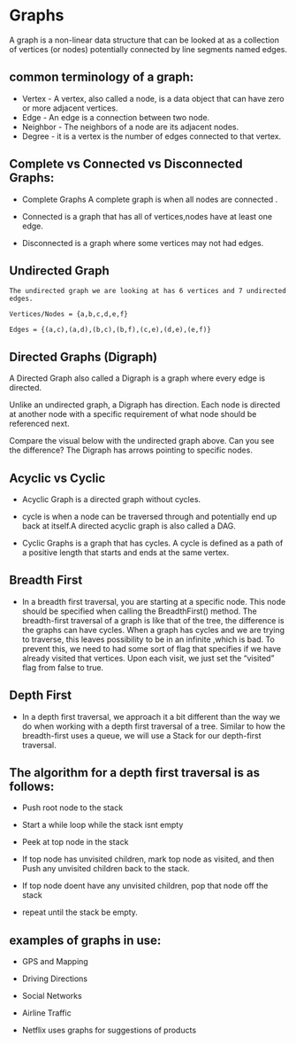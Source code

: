 # Graphs
A graph is a non-linear data structure that can be looked at as a collection of vertices (or nodes) potentially connected by line segments named edges.

## common terminology of a graph:

- Vertex - A vertex, also called a node, is a data object that can have zero or more adjacent vertices.
- Edge - An edge is a connection between two node.
- Neighbor - The neighbors of a node are its adjacent nodes.
- Degree - it is a vertex is the number of edges connected to that vertex.

## Complete vs Connected vs Disconnected Graphs:

- Complete Graphs A complete graph is when all nodes are connected .

- Connected is a graph that has all of vertices,nodes have at least one edge.

- Disconnected is a graph where some vertices may not had edges.

## Undirected Graph

    The undirected graph we are looking at has 6 vertices and 7 undirected edges.

    Vertices/Nodes = {a,b,c,d,e,f}

    Edges = {(a,c),(a,d),(b,c),(b,f),(c,e),(d,e),(e,f)}

## Directed Graphs (Digraph)
A Directed Graph also called a Digraph is a graph where every edge is directed.

Unlike an undirected graph, a Digraph has direction. Each node is directed at another node with a specific requirement of what node should be referenced next.

Compare the visual below with the undirected graph above. Can you see the difference? The Digraph has arrows pointing to specific nodes.

## Acyclic vs Cyclic

- Acyclic Graph is a directed graph without cycles.

- cycle is when a node can be traversed through and potentially end up back at itself.A directed acyclic graph is also called a DAG.

- Cyclic Graphs is a graph that has cycles. A cycle is defined as a path of a positive length that starts and ends at the same vertex.

## Breadth First

- In a breadth first traversal, you are starting at a specific node. This node should be specified when calling the BreadthFirst() method. The breadth-first traversal of a graph is like that of the tree, the difference is the graphs can have cycles. When a graph has cycles and we are trying to traverse, this leaves possibility to be in an infinite ,which is bad. To prevent this, we need to had some sort of flag that specifies if we have already visited that vertices. Upon each visit, we just set the “visited” flag from false to true.

## Depth First

- In a depth first traversal, we approach it a bit different than the way we do when working with a depth first traversal of a tree. Similar to how the breadth-first uses a queue, we will use a Stack for our depth-first traversal.

## The algorithm for a depth first traversal is as follows:

- Push root node to the stack

- Start a while loop while the stack isnt empty

- Peek at top node in the stack

- If top node has unvisited children, mark top node as visited, and then Push any unvisited children back to the stack.

- If top node doent have any unvisited children, pop that node off the stack

- repeat until the stack be empty.

## examples of graphs in use:

- GPS and Mapping

- Driving Directions

- Social Networks

- Airline Traffic

- Netflix uses graphs for suggestions of products